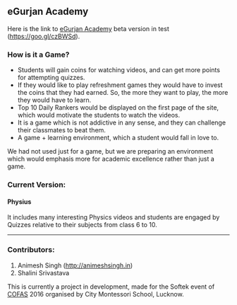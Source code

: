 ## eGurjan Academy

Here is the link to [eGurjan Academy](http://academy.egurjan.com) beta version in test (https://goo.gl/czBWSd).

### How is it a Game?

- Students will gain coins for watching videos, and can get more points for attempting quizzes.
- If they would like to play refreshment games they would have to invest the coins that they had earned. So, the more they want to play, the more they would have to learn.
- Top 10 Daily Rankers would be displayed on the first page of the site, which would motivate the students to watch the videos.
- It is a game which is not addictive in any sense, and they can challenge their classmates to beat them.
- A game + learning environment, which a student would fall in love to.

We had not used just for a game, but we are preparing an environment which would emphasis more for academic excellence rather than just a game.

### Current Version:

#### Physius
It includes many interesting Physics videos and students are engaged by Quizzes relative to their subjects from class 6 to 10.



----


### Contributors:
1. Animesh Singh (http://animeshsingh.in)
2. Shalini Srivastava


This is currently a project in development, made for the Softek event of [COFAS](http://www.cmseducation.org/cofas/) 2016 organised by City Montessori School, Lucknow.
